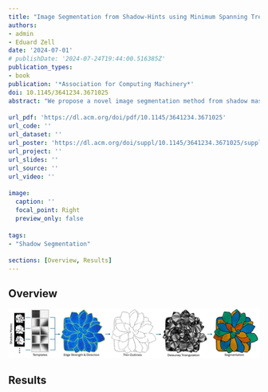 ```yaml
---
title: "Image Segmentation from Shadow-Hints using Minimum Spanning Trees"
authors:
- admin
- Eduard Zell
date: '2024-07-01'
# publishDate: '2024-07-24T19:44:00.516385Z'
publication_types:
- book
publication: '*Association for Computing Machinery*'
doi: 10.1145/3641234.3671025
abstract: "We propose a novel image segmentation method from shadow masks. These shadow masks are used to detect outline points which are Delaunay triangulated. Our algorithm operates on these triangulations to close incomplete contours and create an image segmentation."

url_pdf: 'https://dl.acm.org/doi/pdf/10.1145/3641234.3671025'
url_code: ''
url_dataset: ''
url_poster: 'https://dl.acm.org/doi/suppl/10.1145/3641234.3671025/suppl_file/SIGGRAPH24_Poster.pdf'
url_project: ''
url_slides: ''
url_source: ''
url_video: ''

image:
  caption: ''
  focal_point: Right
  preview_only: false

tags:
- "Shadow Segmentation"

sections: [Overview, Results]
---
```


## Overview
![screen reader text](overview.png "Starting from a set of shadow masks, we use templates to extract light-to-shadow transitions. After combining these transitions into an edge strength and direction, we apply non-maximum suppression to obtain thin outlines. The segmentation is performed on a Delaunay triangulation of the detected outline points.")

## Results
